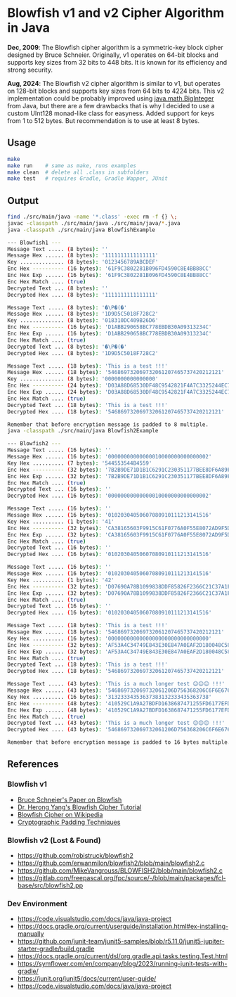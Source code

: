# Blowfish v1 and v2 Cipher Algorithm in Java

**Dec, 2009**: The Blowfish cipher algorithm is a symmetric-key block cipher designed by 
Bruce Schneier. Originally, v1 operates on 64-bit blocks and supports key 
sizes from 32 bits to 448 bits. It is known for its efficiency and strong
security.

**Aug, 2024**: The Blowfish v2 cipher algorithm is similar to v1, but operates on 128-bit
blocks and supports key sizes from 64 bits to 4224 bits. This v2 implementation
could be probably improved using [java.math.BigInteger](https://docs.oracle.com/javase/8/docs/api/java/math/BigInteger.html) from Java, but there are a few drawbacks that is why I decided to use a custom UInt128 monad-like class for easyness. Added support
for keys from 1 to 512 bytes. But recommendation is to use at least 8 bytes.

## Usage
```bash
make 
make run    # same as make, runs examples
make clean  # delete all .class in subfolders
make test   # requires Gradle, Gradle Wapper, JUnit
```

## Output

```bash
find ./src/main/java -name '*.class' -exec rm -f {} \; 
javac -classpath ./src/main/java ./src/main/java/*.java
java -classpath ./src/main/java BlowfishExample

--- Blowfish1 ---
Message Text ..... (8 bytes): ''
Message Hex ...... (8 bytes): '1111111111111111'
Key .............. (8 bytes): '0123456789ABCDEF'
Enc Hex ---------- (16 bytes): '61F9C3802281B096FD4590C8E4BB88CC'
Enc Hex Exp ...... (16 bytes): '61F9C3802281B096FD4590C8E4BB88CC'
Enc Hex Match .... (true)
Decrypted Text ... (8 bytes): ''
Decrypted Hex .... (8 bytes): '1111111111111111'

Message Text ..... (8 bytes): '�\P�(�'
Message Hex ...... (8 bytes): '1D9D5C5018F728C2'
Key .............. (8 bytes): '018310DC409B26D6'
Enc Hex ---------- (16 bytes): 'D1ABB290658BC778EBDB30A09313234C'
Enc Hex Exp ...... (16 bytes): 'D1ABB290658BC778EBDB30A09313234C'
Enc Hex Match .... (true)
Decrypted Text ... (8 bytes): '�\P�(�'
Decrypted Hex .... (8 bytes): '1D9D5C5018F728C2'

Message Text ..... (18 bytes): 'This is a test !!!'
Message Hex ...... (18 bytes): '546869732069732061207465737420212121'
Key .............. (8 bytes): '0000000000000000'
Enc Hex ---------- (24 bytes): 'D03A88D68530DF48C9542821F4A7C3325244EC722E74954A'
Enc Hex Exp ...... (24 bytes): 'D03A88D68530DF48C9542821F4A7C3325244EC722E74954A'
Enc Hex Match .... (true)
Decrypted Text ... (18 bytes): 'This is a test !!!'
Decrypted Hex .... (18 bytes): '546869732069732061207465737420212121'

Remember that before encryption message is padded to 8 multiple.
java -classpath ./src/main/java Blowfish2Example

--- Blowfish2 ---
Message Text ..... (16 bytes): ''
Message Hex ...... (16 bytes): '00000000000000010000000000000002'
Key Hex .......... (7 bytes): '544553544B4559'
Enc Hex ---------- (32 bytes): '7B2B9DE71D1B1C6291C230351177BEE8DF6A89FA5A585F4275EF5156AAF05519'
Enc Hex Exp ...... (32 bytes): '7B2B9DE71D1B1C6291C230351177BEE8DF6A89FA5A585F4275EF5156AAF05519'
Enc Hex Match .... (true)
Decrypted Text ... (16 bytes): ''
Decrypted Hex .... (16 bytes): '00000000000000010000000000000002'

Message Text ..... (16 bytes): ''
Message Hex ...... (16 bytes): '01020304050607080910111213141516'
Key Hex .......... (1 bytes): '41'
Enc Hex ---------- (32 bytes): 'CA38165603F9915C61F0776A0F55E8072AD9F5D255AB59B033F1E26A7E573B8E'
Enc Hex Exp ...... (32 bytes): 'CA38165603F9915C61F0776A0F55E8072AD9F5D255AB59B033F1E26A7E573B8E'
Enc Hex Match .... (true)
Decrypted Text ... (16 bytes): ''
Decrypted Hex .... (16 bytes): '01020304050607080910111213141516'

Message Text ..... (16 bytes): ''
Message Hex ...... (16 bytes): '01020304050607080910111213141516'
Key Hex .......... (1 bytes): '42'
Enc Hex ---------- (32 bytes): 'D07690A78B1099838DDF85826F2366C21C37A1FF3B0DD7B17164C3860609C5FB'
Enc Hex Exp ...... (32 bytes): 'D07690A78B1099838DDF85826F2366C21C37A1FF3B0DD7B17164C3860609C5FB'
Enc Hex Match .... (true)
Decrypted Text ... (16 bytes): ''
Decrypted Hex .... (16 bytes): '01020304050607080910111213141516'

Message Text ..... (18 bytes): 'This is a test !!!'
Message Hex ...... (18 bytes): '546869732069732061207465737420212121'
Key Hex .......... (16 bytes): '00000000000000000000000000000000'
Enc Hex ---------- (32 bytes): 'AF53A4C34749E843E30E847A0EAF2D180048C58FEFA58D7F5421595429C21281'
Enc Hex Exp ...... (32 bytes): 'AF53A4C34749E843E30E847A0EAF2D180048C58FEFA58D7F5421595429C21281'
Enc Hex Match .... (true)
Decrypted Text ... (18 bytes): 'This is a test !!!'
Decrypted Hex .... (18 bytes): '546869732069732061207465737420212121'

Message Text ..... (43 bytes): 'This is a much longer test 😊😊😊 !!!'
Message Hex ...... (43 bytes): '546869732069732061206D756368206C6F6E676572207465737420F09F988AF09F988AF09F988A20212121'
Key Hex .......... (16 bytes): '31323334353637383132333435363738'
Enc Hex ---------- (48 bytes): '410529C1A9A27BDFD1638687471255FD6177EFD8BCF2DD6F83A276752532F2714B366AE942234EBBF5BA90DAEFED6B06'
Enc Hex Exp ...... (48 bytes): '410529C1A9A27BDFD1638687471255FD6177EFD8BCF2DD6F83A276752532F2714B366AE942234EBBF5BA90DAEFED6B06'
Enc Hex Match .... (true)
Decrypted Text ... (43 bytes): 'This is a much longer test 😊😊😊 !!!'
Decrypted Hex .... (43 bytes): '546869732069732061206D756368206C6F6E676572207465737420F09F988AF09F988AF09F988A20212121'

Remember that before encryption message is padded to 16 bytes multiple.
```

## References

### Blowfish v1

* [Bruce Schneier's Paper on Blowfish](https://www.schneier.com/paper-blowfish-fse.html)
* [Dr. Herong Yang's Blowfish Cipher Tutorial](https://www.herongyang.com/crypto/cipher_blowfish.html)
* [Blowfish Cipher on Wikipedia](https://en.wikipedia.org/wiki/Blowfish_\(cipher\))
* [Cryptographic Padding Techniques](https://www.di-mgt.com.au/cryptopad.html)

### Blowfish v2 (Lost & Found)

* https://github.com/robistruck/blowfish2
* https://github.com/erwanmilon/blowfish2/blob/main/blowfish2.c
* https://github.com/MikeVangrouss/BLOWFISH2/blob/main/blowfish2.c
* https://gitlab.com/freepascal.org/fpc/source/-/blob/main/packages/fcl-base/src/blowfish2.pp

### Dev Environment

* https://code.visualstudio.com/docs/java/java-project
* https://docs.gradle.org/current/userguide/installation.html#ex-installing-manually
* https://github.com/junit-team/junit5-samples/blob/r5.11.0/junit5-jupiter-starter-gradle/build.gradle
* https://docs.gradle.org/current/dsl/org.gradle.api.tasks.testing.Test.html
* https://symflower.com/en/company/blog/2023/running-junit-tests-with-gradle/
* https://junit.org/junit5/docs/current/user-guide/
* https://code.visualstudio.com/docs/java/java-project
